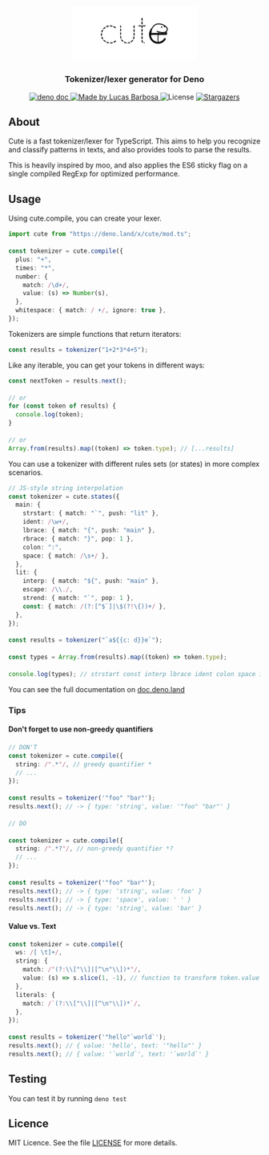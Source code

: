 <h1 align="center">
  <img alt="cute logo" title="cute" src=".github/logo.png" width="250px" />
</h1>

<h3 align="center">
Tokenizer/lexer generator for Deno
</h3>

<p align="center">
  <a href="https://doc.deno.land/https/deno.land/x/cute/mod.ts">
    <img alt="deno doc" src="https://img.shields.io/badge/deno-doc-black?style=flat-square">
  </a>

  <a href="https://github.com/llbarbosas">
    <img alt="Made by Lucas Barbosa" src="https://img.shields.io/badge/made%20by-llbarbosas-000?style=flat-square">
  </a>

  <img alt="License" src="https://img.shields.io/badge/licence-MIT-000?style=flat-square">

  <a href="https://github.com/llbarbosas/cute/stargazers">
    <img alt="Stargazers" src="https://img.shields.io/github/stars/llbarbosas/cute?color=000&style=flat-square">
  </a>
</p>

## About

Cute is a fast tokenizer/lexer for TypeScript. This aims to help you recognize and classify patterns in texts, and also provides tools to parse the results.

This is heavily inspired by moo, and also applies the ES6 sticky flag on a single compiled RegExp for optimized performance.

## Usage

Using cute.compile, you can create your lexer.

```ts
import cute from "https://deno.land/x/cute/mod.ts";

const tokenizer = cute.compile({
  plus: "+",
  times: "*",
  number: {
    match: /\d+/,
    value: (s) => Number(s),
  },
  whitespace: { match: / +/, ignore: true },
});
```

Tokenizers are simple functions that return iterators:

```ts
const results = tokenizer("1+2*3*4+5");
```

Like any iterable, you can get your tokens in different ways:

```ts
const nextToken = results.next();

// or
for (const token of results) {
  console.log(token);
}

// or
Array.from(results).map((token) => token.type); // [...results]
```

You can use a tokenizer with different rules sets (or states) in more complex scenarios.

```ts
// JS-style string interpolation
const tokenizer = cute.states({
  main: {
    strstart: { match: "`", push: "lit" },
    ident: /\w+/,
    lbrace: { match: "{", push: "main" },
    rbrace: { match: "}", pop: 1 },
    colon: ":",
    space: { match: /\s+/ },
  },
  lit: {
    interp: { match: "${", push: "main" },
    escape: /\\./,
    strend: { match: "`", pop: 1 },
    const: { match: /(?:[^$`]|\$(?!\{))+/ },
  },
});

const results = tokenizer("`a${{c: d}}e`");

const types = Array.from(results).map((token) => token.type);

console.log(types); // strstart const interp lbrace ident colon space ident rbrace rbrace const strend
```

You can see the full documentation on [doc.deno.land](https://doc.deno.land/https/deno.land/x/cute/mod.ts)

### Tips

#### Don't forget to use non-greedy quantifiers

```ts
// DON'T
const tokenizer = cute.compile({
  string: /".*"/, // greedy quantifier *
  // ...
});

const results = tokenizer('"foo" "bar"');
results.next(); // -> { type: 'string', value: '"foo" "bar"' }

// DO

const tokenizer = cute.compile({
  string: /".*?"/, // non-greedy quantifier *?
  // ...
});

const results = tokenizer('"foo" "bar"');
results.next(); // -> { type: 'string', value: 'foo' }
results.next(); // -> { type: 'space', value: ' ' }
results.next(); // -> { type: 'string', value: 'bar' }
```

#### Value vs. Text

```ts
const tokenizer = cute.compile({
  ws: /[ \t]+/,
  string: {
    match: /"(?:\\["\\]|[^\n"\\])*"/,
    value: (s) => s.slice(1, -1), // function to transform token.value
  },
  literals: {
    match: /`(?:\\["\\]|[^\n"\\])*`/,
  },
});

const results = tokenizer('"hello"`world`');
results.next(); // { value: 'hello', text: '"hello"' }
results.next(); // { value: '`world`', text: '`world`' }
```

## Testing

You can test it by running `deno test`

## Licence

MIT Licence. See the file [LICENSE](LICENSE) for more details.
